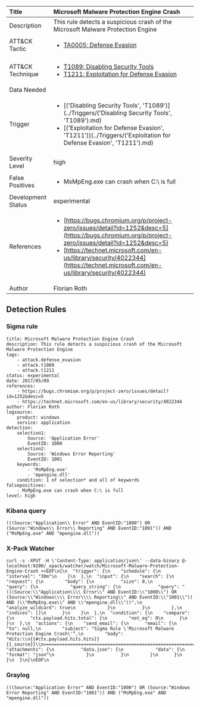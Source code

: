 | Title                | Microsoft Malware Protection Engine Crash                                                                                                                                                 |
|:---------------------|:------------------------------------------------------------------------------------------------------------------------------------------------------------|
| Description          | This rule detects a suspicious crash of the Microsoft Malware Protection Engine                                                                                                                                           |
| ATT&amp;CK Tactic    | <ul><li>[TA0005: Defense Evasion](https://attack.mitre.org/tactics/TA0005)</li></ul>  |
| ATT&amp;CK Technique | <ul><li>[T1089: Disabling Security Tools](https://attack.mitre.org/tactics/T1089)</li><li>[T1211: Exploitation for Defense Evasion](https://attack.mitre.org/tactics/T1211)</li></ul>                             |
| Data Needed          | <ul></ul>                                                         |
| Trigger              | <ul><li>[('Disabling Security Tools', 'T1089')](../Triggers/('Disabling Security Tools', 'T1089').md)</li><li>[('Exploitation for Defense Evasion', 'T1211')](../Triggers/('Exploitation for Defense Evasion', 'T1211').md)</li></ul>  |
| Severity Level       | high                                                                                                                                                 |
| False Positives      | <ul><li>MsMpEng.exe can crash when C:\ is full</li></ul>                                                                  |
| Development Status   | experimental                                                                                                                                                |
| References           | <ul><li>[https://bugs.chromium.org/p/project-zero/issues/detail?id=1252&desc=5](https://bugs.chromium.org/p/project-zero/issues/detail?id=1252&desc=5)</li><li>[https://technet.microsoft.com/en-us/library/security/4022344](https://technet.microsoft.com/en-us/library/security/4022344)</li></ul>                                                          |
| Author               | Florian Roth                                                                                                                                                |


## Detection Rules

### Sigma rule

```
title: Microsoft Malware Protection Engine Crash
description: This rule detects a suspicious crash of the Microsoft Malware Protection Engine
tags:
    - attack.defense_evasion
    - attack.t1089
    - attack.t1211
status: experimental
date: 2017/05/09
references:
    - https://bugs.chromium.org/p/project-zero/issues/detail?id=1252&desc=5
    - https://technet.microsoft.com/en-us/library/security/4022344
author: Florian Roth
logsource:
    product: windows
    service: application
detection:
    selection1:
        Source: 'Application Error'
        EventID: 1000
    selection2:
        Source: 'Windows Error Reporting'
        EventID: 1001
    keywords:
        - 'MsMpEng.exe'
        - 'mpengine.dll'
    condition: 1 of selection* and all of keywords
falsepositives:
    - MsMpEng.exe can crash when C:\ is full
level: high

```





### Kibana query

```
(((Source:"Application\\ Error" AND EventID:"1000") OR (Source:"Windows\\ Error\\ Reporting" AND EventID:"1001")) AND ("MsMpEng.exe" AND "mpengine.dll"))
```





### X-Pack Watcher

```
curl -s -XPUT -H \'Content-Type: application/json\' --data-binary @- localhost:9200/_xpack/watcher/watch/Microsoft-Malware-Protection-Engine-Crash <<EOF\n{\n  "trigger": {\n    "schedule": {\n      "interval": "30m"\n    }\n  },\n  "input": {\n    "search": {\n      "request": {\n        "body": {\n          "size": 0,\n          "query": {\n            "query_string": {\n              "query": "(((Source:\\"Application\\\\ Error\\" AND EventID:\\"1000\\") OR (Source:\\"Windows\\\\ Error\\\\ Reporting\\" AND EventID:\\"1001\\")) AND (\\"MsMpEng.exe\\" AND \\"mpengine.dll\\"))",\n              "analyze_wildcard": true\n            }\n          }\n        },\n        "indices": []\n      }\n    }\n  },\n  "condition": {\n    "compare": {\n      "ctx.payload.hits.total": {\n        "not_eq": 0\n      }\n    }\n  },\n  "actions": {\n    "send_email": {\n      "email": {\n        "to": null,\n        "subject": "Sigma Rule \'Microsoft Malware Protection Engine Crash\'",\n        "body": "Hits:\\n{{#ctx.payload.hits.hits}}{{_source}}\\n================================================================================\\n{{/ctx.payload.hits.hits}}",\n        "attachments": {\n          "data.json": {\n            "data": {\n              "format": "json"\n            }\n          }\n        }\n      }\n    }\n  }\n}\nEOF\n
```





### Graylog

```
(((Source:"Application Error" AND EventID:"1000") OR (Source:"Windows Error Reporting" AND EventID:"1001")) AND ("MsMpEng.exe" AND "mpengine.dll"))
```

